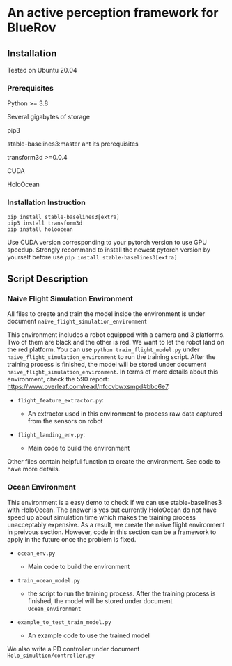 # An active perception framework for BlueRov

## Installation

Tested on Ubuntu 20.04

### Prerequisites

Python >= 3.8

Several gigabytes of storage

pip3

stable-baselines3:master ant its prerequisites

transform3d >=0.0.4

CUDA

HoloOcean

### Installation Instruction

```
pip install stable-baselines3[extra]
pip3 install transform3d
pip install holoocean
```
Use CUDA version corresponding to your pytorch version to use GPU speedup. Strongly recommand to install the newest pytorch version by yourself before use `pip install stable-baselines3[extra]`


## Script Description

### Naive Flight Simulation Environment

All files to create and train the model inside the environment is under document `naive_flight_simulation_environment`

This environment includes a robot equipped with a camera and 3 platforms. Two of them are black and the other is red. We want to let the robot land on the red platform. You can use `python train_flight_model.py` under `naive_flight_simulation_environment` to run the training script. After the training process is finished, the model will be stored under document `naive_flight_simulation_environment`. In terms of more details about this environment, check the 590 report: https://www.overleaf.com/read/nfccvbwxsmpd#bbc6e7.

- `flight_feature_extractor.py`:
  - An extractor used in this environment to process raw data captured from the sensors on robot

- `flight_landing_env.py`:
  - Main code to build the environment

Other files contain helpful function to create the environment. See code to have more details.

### Ocean Environment

This environment is a easy demo to check if we can use stable-baselines3 with HoloOcean. The answer is yes but currently HoloOcean do not have speed up about simulation time which makes the training process unacceptably expensive. As a result, we create the naive flight environment in preivous section. However, code in this section can be a framework to apply in the future once the problem is fixed.

- `ocean_env.py`
  - Main code to build the environment

- `train_ocean_model.py`
  - the script to run the training process. After the training process is finished, the model will be stored under document `Ocean_environment`
  
- `example_to_test_train_model.py`
  - An example code to use the trained model

We also write a PD controller under document `Holo_simultion/controller.py`

